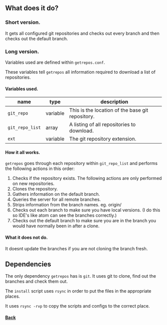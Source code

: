 ## What does it do?

### Short version.

It gets all configured git repositories and checks out every branch and then checks out the default branch.

### Long version.

Variables used are defined within `getrepos.conf`.

These variables tell `getrepos` all information required to download a list of repositories.

#### Variables used.

name | type | description
---- | ---- | ----
`git_repo` | variable | This is the location of the base git repository.
`git_repo_list` | array | A listing of all repositories to download.
`ext` | variable | The git repository extension.

#### How it all works.

`getrepos` goes through each repository within `git_repo_list` and performs the following actions in this order:

1. Checks if the repository exists. The following actions are only performed on new repositories.
2. Clones the repository.
3. Gathers information on the default branch.
4. Queries the server for all remote branches.
5. Strips information from the branch names. eg. origin/
6. Checks out each branch to make sure you have local versions. (I do this so IDE's like atom can see the branches correctly.)
7. Checks out the default branch to make sure you are in the branch you would have normally been in after a clone.

#### What it does not do.

It doesnt update the branches if you are not cloning the branch fresh.

## Dependencies

The only dependency `getrepos` has is `git`. It uses git to clone, find out the branches and check them out.

The `install` script uses `rsync` in order to put the files in the appropriate places.

It uses `rsync -rvp` to copy the scripts and configs to the correct place.

#### [Back](../index.html)
